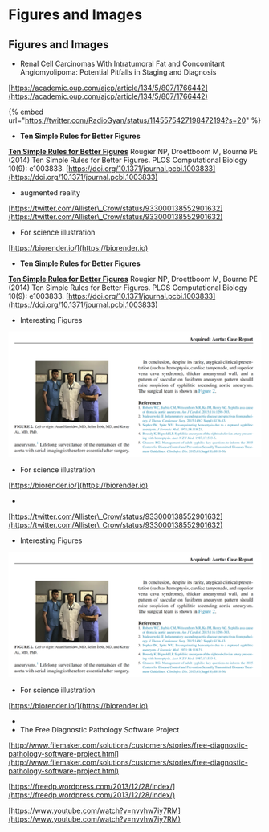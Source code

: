 # Figures and Images

## Figures and Images

* Renal Cell Carcinomas With Intratumoral Fat and Concomitant Angiomyolipoma: Potential Pitfalls in Staging and Diagnosis

[https://academic.oup.com/ajcp/article/134/5/807/1766442](https://academic.oup.com/ajcp/article/134/5/807/1766442)

{% embed url="https://twitter.com/RadioGyan/status/1145575427198472194?s=20" %}

* **Ten Simple Rules for Better Figures**

[**Ten Simple Rules for Better Figures**](http://journals.plos.org/ploscompbiol/article?id=10.1371/journal.pcbi.1003833) Rougier NP, Droettboom M, Bourne PE (2014) Ten Simple Rules for Better Figures. PLOS Computational Biology 10(9): e1003833. [https://doi.org/10.1371/journal.pcbi.1003833](https://doi.org/10.1371/journal.pcbi.1003833)

* augmented reality

[https://twitter.com/Allister\_Crow/status/933000138552901632](https://twitter.com/Allister\_Crow/status/933000138552901632)

* For science illustration

[https://biorender.io/](https://biorender.io)

* **Ten Simple Rules for Better Figures**

[**Ten Simple Rules for Better Figures**](http://journals.plos.org/ploscompbiol/article?id=10.1371/journal.pcbi.1003833) Rougier NP, Droettboom M, Bourne PE (2014) Ten Simple Rules for Better Figures. PLOS Computational Biology 10(9): e1003833. [https://doi.org/10.1371/journal.pcbi.1003833](https://doi.org/10.1371/journal.pcbi.1003833)

* Interesting Figures

![](<../.gitbook/assets/ekran-resmi-2018-01-14-21.46.34 (2) (2) (2) (1) (2) (1).png>)

* For science illustration

[https://biorender.io/](https://biorender.io)

*

[https://twitter.com/Allister\_Crow/status/933000138552901632](https://twitter.com/Allister\_Crow/status/933000138552901632)

* Interesting Figures

![](<../.gitbook/assets/ekran-resmi-2018-01-14-21.46.34 (2) (2) (2) (1) (2).png>)

* For science illustration

[https://biorender.io/](https://biorender.io)

*
* The Free Diagnostic Pathology Software Project

[http://www.filemaker.com/solutions/customers/stories/free-diagnostic-pathology-software-project.html](http://www.filemaker.com/solutions/customers/stories/free-diagnostic-pathology-software-project.html)

[https://freedp.wordpress.com/2013/12/28/index/](https://freedp.wordpress.com/2013/12/28/index/)

[https://www.youtube.com/watch?v=nvvhw7iy7RM](https://www.youtube.com/watch?v=nvvhw7iy7RM)
